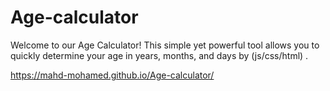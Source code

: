 # Age-calculator
Welcome to our Age Calculator! This simple yet powerful tool allows you to quickly determine your age in years, months, and days by (js/css/html) .

https://mahd-mohamed.github.io/Age-calculator/
